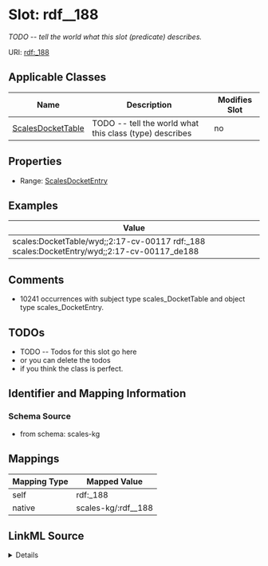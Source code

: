 

# Slot: rdf__188


_TODO -- tell the world what this slot (predicate) describes._





URI: [rdf:_188](http://www.w3.org/1999/02/22-rdf-syntax-ns#_188)



<!-- no inheritance hierarchy -->





## Applicable Classes

| Name | Description | Modifies Slot |
| --- | --- | --- |
| [ScalesDocketTable](../classes/ScalesDocketTable.md) | TODO -- tell the world what this class (type) describes |  no  |







## Properties

* Range: [ScalesDocketEntry](../classes/ScalesDocketEntry.md)






## Examples

| Value |
| --- |
| scales:DocketTable/wyd;;2:17-cv-00117 rdf:_188 scales:DocketEntry/wyd;;2:17-cv-00117_de188 |

## Comments

* 10241 occurrences with subject type scales_DocketTable and object type scales_DocketEntry.

## TODOs

* TODO -- Todos for this slot go here
* or you can delete the todos
* if you think the class is perfect.

## Identifier and Mapping Information







### Schema Source


* from schema: scales-kg




## Mappings

| Mapping Type | Mapped Value |
| ---  | ---  |
| self | rdf:_188 |
| native | scales-kg/:rdf__188 |




## LinkML Source

<details>
```yaml
name: rdf__188
description: TODO -- tell the world what this slot (predicate) describes.
todos:
- TODO -- Todos for this slot go here
- or you can delete the todos
- if you think the class is perfect.
comments:
- 10241 occurrences with subject type scales_DocketTable and object type scales_DocketEntry.
examples:
- value: scales:DocketTable/wyd;;2:17-cv-00117 rdf:_188 scales:DocketEntry/wyd;;2:17-cv-00117_de188
from_schema: scales-kg
rank: 1000
slot_uri: rdf:_188
alias: rdf__188
domain_of:
- scales_DocketTable
range: scales_DocketEntry

```
</details>